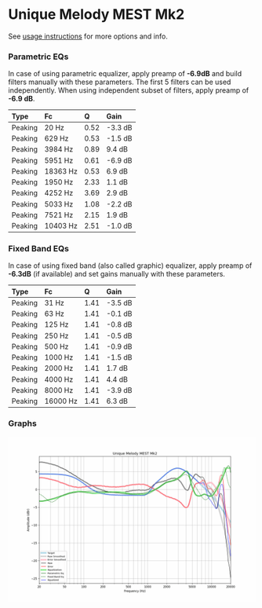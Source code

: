 # Unique Melody MEST Mk2
See [usage instructions](https://github.com/jaakkopasanen/AutoEq#usage) for more options and info.

### Parametric EQs
In case of using parametric equalizer, apply preamp of **-6.9dB** and build filters manually
with these parameters. The first 5 filters can be used independently.
When using independent subset of filters, apply preamp of **-6.9 dB**.

| Type    | Fc       |    Q | Gain    |
|:--------|:---------|:-----|:--------|
| Peaking | 20 Hz    | 0.52 | -3.3 dB |
| Peaking | 629 Hz   | 0.53 | -1.5 dB |
| Peaking | 3984 Hz  | 0.89 | 9.4 dB  |
| Peaking | 5951 Hz  | 0.61 | -6.9 dB |
| Peaking | 18363 Hz | 0.53 | 6.9 dB  |
| Peaking | 1950 Hz  | 2.33 | 1.1 dB  |
| Peaking | 4252 Hz  | 3.69 | 2.9 dB  |
| Peaking | 5033 Hz  | 1.08 | -2.2 dB |
| Peaking | 7521 Hz  | 2.15 | 1.9 dB  |
| Peaking | 10403 Hz | 2.51 | -1.0 dB |

### Fixed Band EQs
In case of using fixed band (also called graphic) equalizer, apply preamp of **-6.3dB**
(if available) and set gains manually with these parameters.

| Type    | Fc       |    Q | Gain    |
|:--------|:---------|:-----|:--------|
| Peaking | 31 Hz    | 1.41 | -3.5 dB |
| Peaking | 63 Hz    | 1.41 | -0.1 dB |
| Peaking | 125 Hz   | 1.41 | -0.8 dB |
| Peaking | 250 Hz   | 1.41 | -0.5 dB |
| Peaking | 500 Hz   | 1.41 | -0.9 dB |
| Peaking | 1000 Hz  | 1.41 | -1.5 dB |
| Peaking | 2000 Hz  | 1.41 | 1.7 dB  |
| Peaking | 4000 Hz  | 1.41 | 4.4 dB  |
| Peaking | 8000 Hz  | 1.41 | -3.9 dB |
| Peaking | 16000 Hz | 1.41 | 6.3 dB  |

### Graphs
![](./Unique%20Melody%20MEST%20Mk2.png)